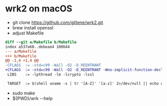 # wrk2 on macOS

 - git clone https://github.com/giltene/wrk2.git
 - brew install openssl
 - adjust Makefile
```diff
diff --git a/Makefile b/Makefile
index a537a68..debeae4 100644
--- a/Makefile
+++ b/Makefile
@@ -1,4 +1,4 @@
-CFLAGS  := -std=c99 -Wall -O2 -D_REENTRANT
+CFLAGS  := -std=c99 -Wall -O2 -D_REENTRANT -Wno-implicit-function-declaration
 LIBS    := -lpthread -lm -lcrypto -lssl

 TARGET  := $(shell uname -s | tr '[A-Z]' '[a-z]' 2>/dev/null || echo unknown)
 ```
  - sudo make
  - ${PWD}/wrk --help